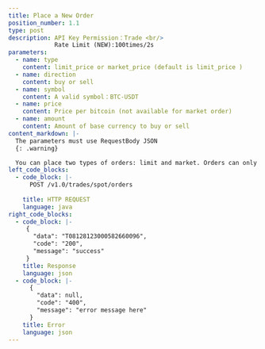 ```yaml
---
title: Place a New Order
position_number: 1.1
type: post
description: API Key Permission：Trade <br/>
             Rate Limit (NEW):100times/2s
parameters:
  - name: type
    content: limit_price or market_price (default is limit_price )
  - name: direction
    content: buy or sell
  - name: symbol
    content: A valid symbol：BTC-USDT
  - name: price
    content: Price per bitcoin (not available for market order)
  - name: amount
    content: Amount of base currency to buy or sell
content_markdown: |-
  The parameters must use RequestBody JSON
  {: .warning}

  You can place two types of orders: limit and market. Orders can only be placed if your account has sufficient funds. Each profile can have a maximum of 500 open orders on a product. Once reached, the profile will not be able to place any new orders until the total number of open orders is below 500. Once an order is placed, your account funds will be put on hold for the duration of the order. How much and which funds are put on hold depends on the order type and parameters specified. See the Holds details below.
left_code_blocks:
  - code_block: |-
      POST /v1.0/trades/spot/orders
      
    title: HTTP REQUEST
    language: java
right_code_blocks:
  - code_block: |-
     {
       "data": "T08128123000582660096",
       "code": "200",
       "message": "success"
     }
    title: Response
    language: json
  - code_block: |-
      {
        "data": null,
        "code": "400",
        "message": "error message here"
      }
    title: Error
    language: json
---
```



